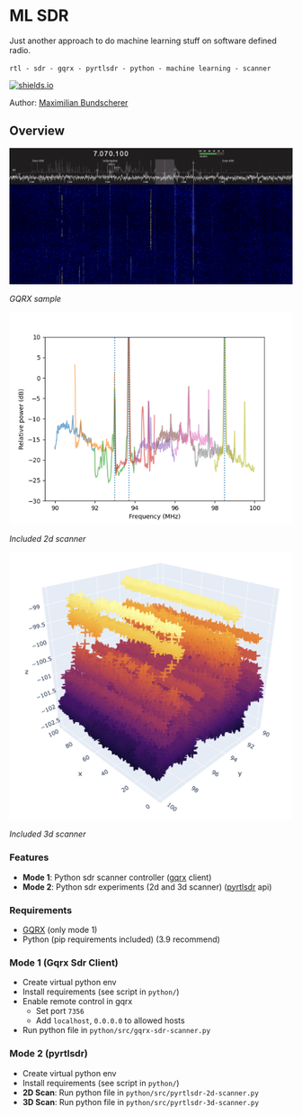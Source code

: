 # ML SDR

Just another approach to do machine learning stuff on software defined radio.

``rtl - sdr - gqrx - pyrtlsdr - python - machine learning - scanner``

[![shields.io](https://img.shields.io/badge/license-Apache2-blue.svg)](http://www.apache.org/licenses/LICENSE-2.0.txt)

Author: [Maximilian Bundscherer](https://bundscherer-online.de)

## Overview

![](./doc-img/sdr.png)

*GQRX sample*

![](./doc-img/pyrtlsdr-2d.png)

*Included 2d scanner*

![](./doc-img/pyrtlsdr-3d.png)

*Included 3d scanner*

### Features

- **Mode 1**: Python sdr scanner controller ([gqrx](https://gqrx.dk/) client)
- **Mode 2**: Python sdr experiments (2d and 3d scanner) ([pyrtlsdr](https://pyrtlsdr.readthedocs.io/en/latest/) api)

### Requirements

- [GQRX](https://gqrx.dk/) (only mode 1)
- Python (pip requirements included) (3.9 recommend)

### Mode 1 (Gqrx Sdr Client)

- Create virtual python env
- Install requirements (see script in ``python/``)
- Enable remote control in gqrx
    - Set port ``7356``
    - Add ``localhost``, ``0.0.0.0`` to allowed hosts
- Run python file in ``python/src/gqrx-sdr-scanner.py``

### Mode 2 (pyrtlsdr)

- Create virtual python env
- Install requirements (see script in ``python/``)
- **2D Scan**: Run python file in ``python/src/pyrtlsdr-2d-scanner.py``
- **3D Scan**: Run python file in ``python/src/pyrtlsdr-3d-scanner.py``
